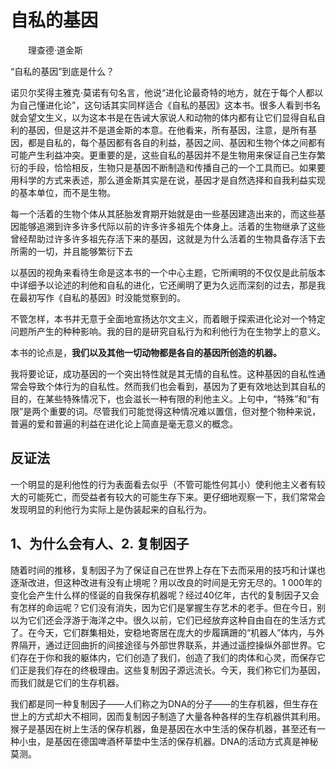 # 自私的基因

&emsp;&emsp;理查德·道金斯

“自私的基因”到底是什么？

诺贝尔奖得主雅克·莫诺有句名言，他说“进化论最奇特的地方，就在于每个人都以为自己懂进化论”，这句话其实同样适合《自私的基因》这本书。很多人看到书名就会望文生义，以为这本书是在告诫大家说人和动物的体内都有让它们显得自私自利的基因，但是这并不是道金斯的本意。在他看来，所有基因，注意，是所有基因，都是自私的，每个基因都有各自的利益，基因之间、基因和生物个体之间都有可能产生利益冲突。更重要的是，这些自私的基因并不是生物用来保证自己生存繁衍的手段，恰恰相反，生物只是基因不断制造和传播自己的一个工具而已。如果要用科学的方式来表述，那么道金斯其实是在说，基因才是自然选择和自我利益实现的基本单位，而不是生物。


每一个活着的生物个体从其胚胎发育期开始就是由一些基因建造出来的，而这些基因能够追溯到许多许多代际以前的许多许多祖先个体身上。活着的生物继承了这些曾经帮助过许多许多祖先存活下来的基因，这就是为什么活着的生物具备存活下去所需的一切，并且能够繁衍下去


以基因的视角来看待生命是这本书的一个中心主题，它所阐明的不仅仅是此前版本中详细予以论述的利他和自私的进化，它还阐明了更为久远而深刻的过去，那是我在最初写作《自私的基因》时没能觉察到的。

不管怎样，本书并无意于全面地宣扬达尔文主义，而着眼于探索进化论对一个特定问题所产生的种种影响。我的目的是研究自私行为和利他行为在生物学上的意义。

本书的论点是，**我们以及其他一切动物都是各自的基因所创造的机器。** 

我将要论证，成功基因的一个突出特性就是其无情的自私性。这种基因的自私性通常会导致个体行为的自私性。然而我们也会看到，基因为了更有效地达到其自私的目的，在某些特殊情况下，也会滋长一种有限的利他主义。上句中，“特殊”和“有限”是两个重要的词。尽管我们可能觉得这种情况难以置信，但对整个物种来说，普遍的爱和普遍的利益在进化论上简直是毫无意义的概念。

## 反证法
一个明显的是利他性的行为表面看去似乎（不管可能性何其小）使利他主义者有较大的可能死亡，而受益者有较大的可能生存下来。更仔细地观察一下，我们常常会发现明显的利他行为实际上是伪装起来的自私行为。


## 1、为什么会有人、2. 复制因子

随着时间的推移，复制因子为了保证自己在世界上存在下去而采用的技巧和计谋也逐渐改进，但这种改进有没有止境呢？用以改良的时间是无穷无尽的。1 000年的变化会产生什么样的怪诞的自我保存机器呢？经过40亿年，古代的复制因子又会有怎样的命运呢？它们没有消失，因为它们是掌握生存艺术的老手。但在今日，别以为它们还会浮游于海洋之中。很久以前，它们已经放弃这种自由自在的生活方式了。在今天，它们群集相处，安稳地寄居在庞大的步履蹒跚的“机器人”体内，与外界隔开，通过迂回曲折的间接途径与外部世界联系，并通过遥控操纵外部世界。它们存在于你和我的躯体内，它们创造了我们，创造了我们的肉体和心灵，而保存它们正是我们存在的终极理由。这些复制因子源远流长。今天，我们称它们为基因，而我们就是它们的生存机器。

我们都是同一种复制因子——人们称之为DNA的分子——的生存机器，但生存在世上的方式却大不相同，因而复制因子制造了大量各种各样的生存机器供其利用。猴子是基因在树上生活的保存机器，鱼是基因在水中生活的保存机器，甚至还有一种小虫，是基因在德国啤酒杯草垫中生活的保存机器。DNA的活动方式真是神秘莫测。

